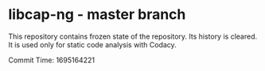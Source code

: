 # libcap-ng - master branch

This repository contains frozen state of the repository.
Its history is cleared. It is used only for static code
analysis with Codacy.

Commit Time: 1695164221